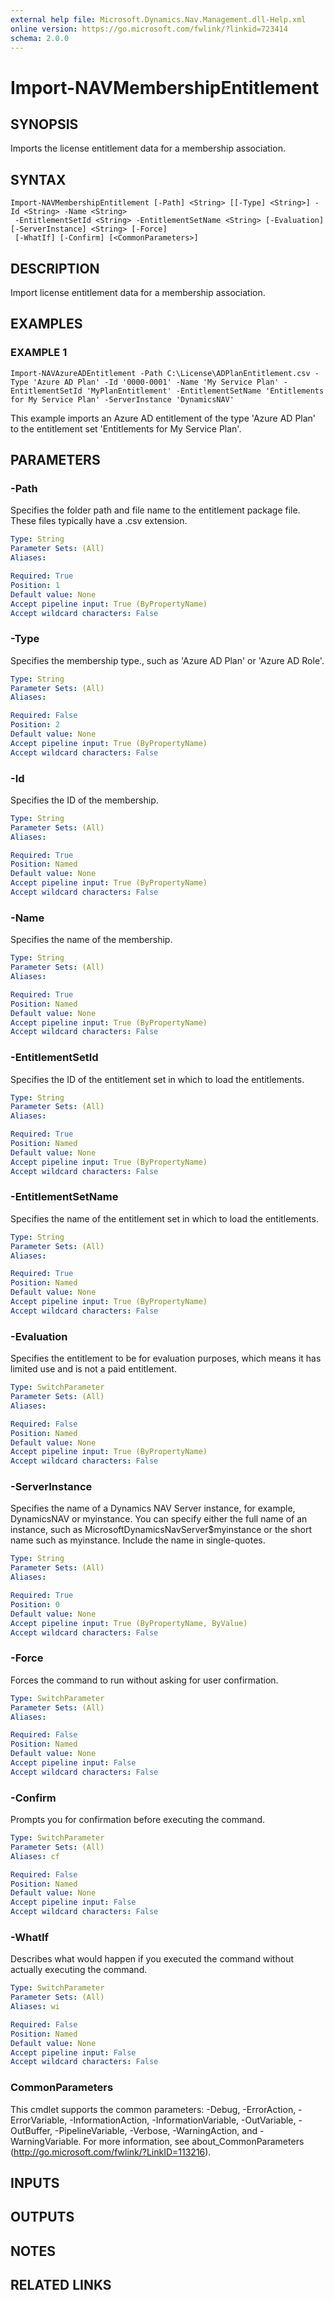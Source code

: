 ```yaml
---
external help file: Microsoft.Dynamics.Nav.Management.dll-Help.xml
online version: https://go.microsoft.com/fwlink/?linkid=723414
schema: 2.0.0
---
```


# Import-NAVMembershipEntitlement

## SYNOPSIS
Imports the license entitlement data for a membership association.

## SYNTAX

```
Import-NAVMembershipEntitlement [-Path] <String> [[-Type] <String>] -Id <String> -Name <String>
 -EntitlementSetId <String> -EntitlementSetName <String> [-Evaluation] [-ServerInstance] <String> [-Force]
 [-WhatIf] [-Confirm] [<CommonParameters>]
```

## DESCRIPTION
Import license entitlement data for a membership association.

## EXAMPLES

### EXAMPLE 1
```
Import-NAVAzureADEntitlement -Path C:\License\ADPlanEntitlement.csv -Type 'Azure AD Plan' -Id '0000-0001' -Name 'My Service Plan' -EntitlementSetId 'MyPlanEntitlement' -EntitlementSetName 'Entitlements for My Service Plan' -ServerInstance 'DynamicsNAV'
```

This example imports an Azure AD entitlement of the type 'Azure AD Plan' to the entitlement set 'Entitlements for My Service Plan'.

## PARAMETERS

### -Path
Specifies the folder path and file name to the entitlement package file.
These files typically have a .csv extension.

```yaml
Type: String
Parameter Sets: (All)
Aliases: 

Required: True
Position: 1
Default value: None
Accept pipeline input: True (ByPropertyName)
Accept wildcard characters: False
```

### -Type
Specifies the membership type., such as  'Azure AD Plan' or 'Azure AD Role'.

```yaml
Type: String
Parameter Sets: (All)
Aliases: 

Required: False
Position: 2
Default value: None
Accept pipeline input: True (ByPropertyName)
Accept wildcard characters: False
```

### -Id
Specifies the ID of the membership.

```yaml
Type: String
Parameter Sets: (All)
Aliases: 

Required: True
Position: Named
Default value: None
Accept pipeline input: True (ByPropertyName)
Accept wildcard characters: False
```

### -Name
Specifies the name of the membership.

```yaml
Type: String
Parameter Sets: (All)
Aliases: 

Required: True
Position: Named
Default value: None
Accept pipeline input: True (ByPropertyName)
Accept wildcard characters: False
```

### -EntitlementSetId
Specifies the ID of the entitlement set in which to load the entitlements.

```yaml
Type: String
Parameter Sets: (All)
Aliases: 

Required: True
Position: Named
Default value: None
Accept pipeline input: True (ByPropertyName)
Accept wildcard characters: False
```

### -EntitlementSetName
Specifies the name of the entitlement set in which to load the entitlements.

```yaml
Type: String
Parameter Sets: (All)
Aliases: 

Required: True
Position: Named
Default value: None
Accept pipeline input: True (ByPropertyName)
Accept wildcard characters: False
```

### -Evaluation
Specifies the entitlement to be for evaluation purposes, which means it has limited use and is not a paid entitlement.

```yaml
Type: SwitchParameter
Parameter Sets: (All)
Aliases: 

Required: False
Position: Named
Default value: None
Accept pipeline input: True (ByPropertyName)
Accept wildcard characters: False
```

### -ServerInstance
Specifies the name of a Dynamics NAV Server instance, for example, DynamicsNAV or myinstance. You can specify either the full name of an instance, such as MicrosoftDynamicsNavServer$myinstance or the short name such as myinstance.
Include the name in single-quotes.

```yaml
Type: String
Parameter Sets: (All)
Aliases: 

Required: True
Position: 0
Default value: None
Accept pipeline input: True (ByPropertyName, ByValue)
Accept wildcard characters: False
```

### -Force
Forces the command to run without asking for user confirmation.

```yaml
Type: SwitchParameter
Parameter Sets: (All)
Aliases: 

Required: False
Position: Named
Default value: None
Accept pipeline input: False
Accept wildcard characters: False
```

### -Confirm
Prompts you for confirmation before executing the command.

```yaml
Type: SwitchParameter
Parameter Sets: (All)
Aliases: cf

Required: False
Position: Named
Default value: None
Accept pipeline input: False
Accept wildcard characters: False
```

### -WhatIf
Describes what would happen if you executed the command without actually executing the command.

```yaml
Type: SwitchParameter
Parameter Sets: (All)
Aliases: wi

Required: False
Position: Named
Default value: None
Accept pipeline input: False
Accept wildcard characters: False
```

### CommonParameters
This cmdlet supports the common parameters: -Debug, -ErrorAction, -ErrorVariable, -InformationAction, -InformationVariable, -OutVariable, -OutBuffer, -PipelineVariable, -Verbose, -WarningAction, and -WarningVariable. For more information, see about_CommonParameters (http://go.microsoft.com/fwlink/?LinkID=113216).

## INPUTS

## OUTPUTS

## NOTES

## RELATED LINKS

